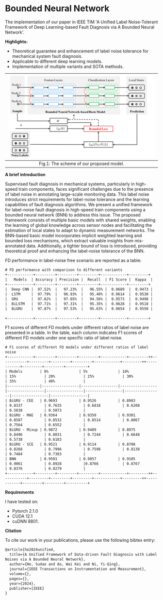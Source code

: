 # Bounded Neural Network
The implementation of our paper in IEEE TIM 'A Unified Label Noise-Tolerant Framework of Deep Learning-based Fault Diagnosis via A Bounded Neural Network'.

**Highlights:** 
- Theoretical guarantee and enhancement of label noise tolerance for mechanical system fault diagnosis. 
- Applicable to different deep learning models.
- Implementation of multiple variants and SOTA methods.

|        ![scheme.png](scheme.png)         |
|:----------------------------------------:|
| Fig.1: The scheme of our proposed model. |


**A brief introduction**
	
Supervised fault diagnosis in mechanical systems, particularly in high-speed train components, 
faces significant challenges due to the presence of label noise in annotating large-scale monitoring data. 
This label noise introduces strict requirements for label-noise tolerance and the learning capabilities of fault diagnosis algorithms. 
We present a unified framework for label-noise fault diagnosis in high-speed train components using a bounded neural network (BNN) to address this issue. 
The proposed framework consists of multiple basic models with shared weights, enabling the learning of global knowledge 
across sensor nodes and facilitating the estimation of local states to adapt to dynamic measurement networks. 
The BNN-based basic model incorporates implicit weighted learning and bounded loss mechanisms, 
which extract valuable insights from mis-annotated data. 
Additionally, a tighter bound of loss is introduced, providing theoretical proof and enhancing the label-noise tolerance of the BNN.

FD performance in label-noise free scenario are reported as a table:

```
# FD performance with comparison to different variants
+------------+---------+---------+---------+------------+---------+
|   Models  | Accuracy | Precision |  Recall  | F1 Score |  Kappa  |
+------------+---------+---------+---------+------------+---------+
|  Deep CNN |  97.52%  |   97.23%  |   96.55% |  0.9689  |  0.9473 |
|  LSTM     |  97.79%  |   96.93%  |   95.40% |  0.9614  |  0.9530 |
|  GRU      |  97.62%  |   97.05%  |   94.56% |  0.9573  |  0.9498 |
|  BiLSTM   |  97.71%  |   97.31%  |   95.35% |  0.9628  |  0.9518 |
|  BiGRU    |  97.87%  |   97.53%  |   95.63% |  0.9654  |  0.9550 |

+------------+---------+---------+---------+------------+---------+
```

F1 scores of different FD models under different ratios of label noise are presented in a table. 
In the table, each column indicates F1 scores of different FD models under one specific ratio of label noise.
```
# F1 scores of different FD models under different ratios of label noise
+------------+---------+---------+---------+------------+---------++------------+---------+---------+---------+------------+---------++------------+---------+---------+----------+
| Models        | 0%              | 5%              | 10%             | 15%             | 20%             | 25%             | 30%             | 35%             | 40%             |
|---------------|-----------------|-----------------|-----------------|-----------------|-----------------|-----------------|-----------------|-----------------|-----------------|
| BiGRU - CEE   | 0.9693          | 0.9526          | 0.8983          | 0.8337          | 0.7635          | 0.6818          | 0.6208          | 0.5838          | 0.5073          |
| BiGRU - MAE   | 0.9364          | 0.9350          | 0.9301          | 0.8587          | 0.8532          | 0.8514          | 0.8067          | 0.7564          | 0.6552          |
| BiGRU - Mixup | 0.9872          | 0.9489          | 0.8975          | 0.8496          | 0.8031          | 0.7244          | 0.6648          | 0.5738          | 0.6183          |
| BiGRU - SCE   | 0.9521          | 0.9114          | 0.8708          | 0.8268          | 0.7996          | 0.7598          | 0.8138          | 0.7484          | 0.7383          |
| BNN           | 0.9501          | 0.9057          | 0.9105          | 0.9061          | 0.8928          |0.8766           | 0.8767          | 0.8376          | 0.8279          |
+------------+---------+---------+---------+------------+---------++------------+---------+---------+---------+------------+---------++------------+---------+---------+----------+
```

**Requirements**

I have tested on:

- Pytorch 2.1.0
- CUDA 12.1
- cuDNN 8801.

**Citation** 

To cite our work in your publications, please use the following bibtex entry:
```
@article{he2024unified,
  title={A Unified Framework of Data-driven Fault Diagnosis with Label Noises via A Bounded Neural Network},
  author={He, Sudao and Ao, Wai Kei and Ni, Yi-Qing},
  journal={IEEE Transactions on Instrumentation and Measurement},
  volume={},
  pages={},
  year={2024},
  publisher={IEEE}
}
```